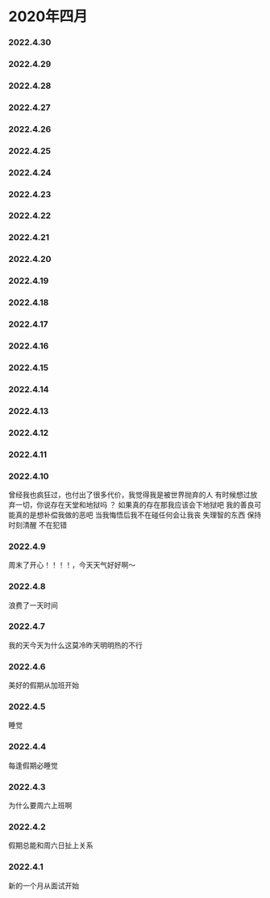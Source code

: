# 2020年四月


### 2022.4.30 
### 2022.4.29
### 2022.4.28 
### 2022.4.27
### 2022.4.26 
### 2022.4.25 
### 2022.4.24 
### 2022.4.23 
### 2022.4.22 
### 2022.4.21 
### 2022.4.20 
### 2022.4.19 
### 2022.4.18
### 2022.4.17 
### 2022.4.16
### 2022.4.15
### 2022.4.14
### 2022.4.13
### 2022.4.12
### 2022.4.11
### 2022.4.10
曾经我也疯狂过，也付出了很多代价，我觉得我是被世界抛弃的人 有时候想过放弃一切，你说存在天堂和地狱吗
？ 如果真的存在那我应该会下地狱吧 我的善良可能真的是想补偿我做的恶吧 当我悔悟后我不在碰任何会让我丧
失理智的东西 保持时刻清醒 不在犯错
### 2022.4.9
周末了开心！！！！，今天天气好好啊～
### 2022.4.8
浪费了一天时间
### 2022.4.7
我的天今天为什么这莫冷昨天明明热的不行
### 2022.4.6
美好的假期从加班开始
### 2022.4.5
睡觉
### 2022.4.4
每逢假期必睡觉
### 2022.4.3
为什么要周六上班啊
### 2022.4.2
假期总能和周六日扯上关系
### 2022.4.1
新的一个月从面试开始
